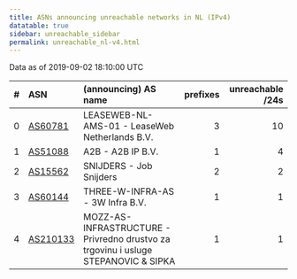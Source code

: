```yaml
---
title: ASNs announcing unreachable networks in NL (IPv4)
datatable: true
sidebar: unreachable_sidebar
permalink: unreachable_nl-v4.html
---
```


Data as of 2019-09-02 18:10:00 UTC


<div class="datatable-begin"></div>

|   # | ASN                                      | (announcing) AS name                                                                   |   prefixes |   unreachable /24s |
|----:|:-----------------------------------------|:---------------------------------------------------------------------------------------|-----------:|-------------------:|
|   0 | [AS60781](unreachable_AS60781-v4.html)   | LEASEWEB-NL-AMS-01 - LeaseWeb Netherlands B.V.                                         |          3 |                 10 |
|   1 | [AS51088](unreachable_AS51088-v4.html)   | A2B - A2B IP B.V.                                                                      |          1 |                  4 |
|   2 | [AS15562](unreachable_AS15562-v4.html)   | SNIJDERS - Job Snijders                                                                |          2 |                  2 |
|   3 | [AS60144](unreachable_AS60144-v4.html)   | THREE-W-INFRA-AS - 3W Infra B.V.                                                       |          1 |                  1 |
|   4 | [AS210133](unreachable_AS210133-v4.html) | MOZZ-AS-INFRASTRUCTURE - Privredno drustvo za trgovinu i usluge STEPANOVIC &amp; SIPKA |          1 |                  1 |

<div class="datatable-end"></div>